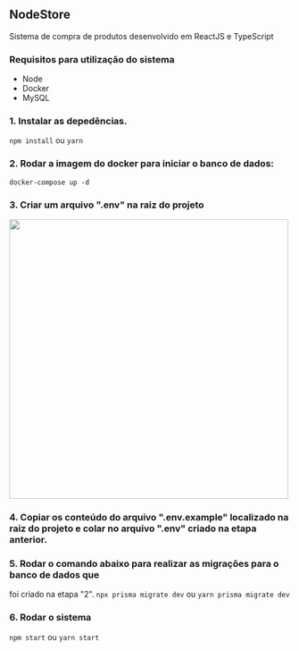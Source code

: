 ## NodeStore 
  Sistema de compra de produtos desenvolvido em ReactJS e TypeScript
  
### Requisitos para utilização do sistema
  - Node
  - Docker 
  - MySQL

### 1. Instalar as depedências.
  ```npm install```
	ou
  ```yarn```

### 2. Rodar a imagem do docker para iniciar o banco de dados:
  ```docker-compose up -d```

### 3. Criar um arquivo ".env" na raiz do projeto

<img src="./public/img/example_env.png" width="500px">


### 4. Copiar os conteúdo do arquivo ".env.example" localizado na raiz do projeto e colar no arquivo ".env" criado na etapa anterior.

### 5. Rodar o comando abaixo para realizar as migrações para o banco de dados que
   foi criado na etapa "2".
  ```npx prisma migrate dev```
	ou
  ```yarn prisma migrate dev```

### 6. Rodar o sistema
  ```npm start```
	ou
  ```yarn start```
